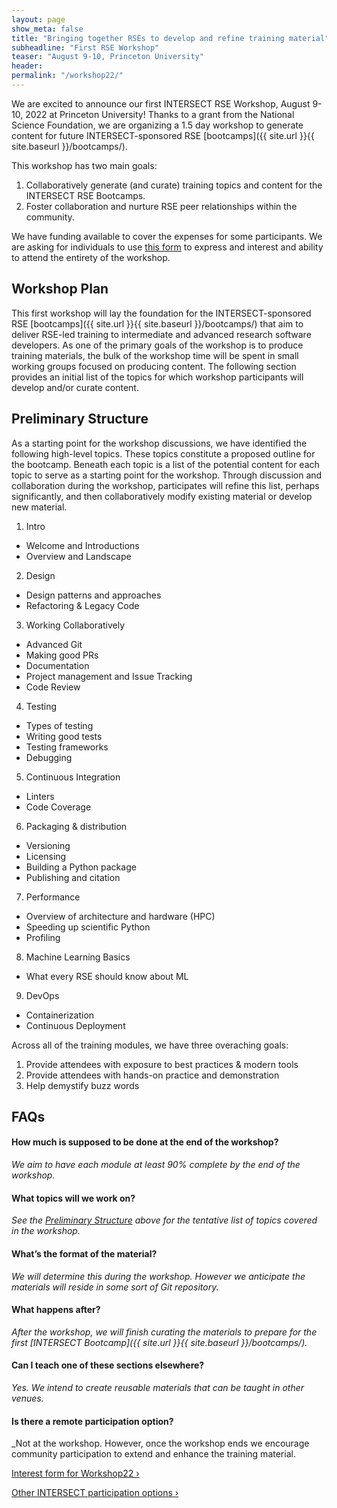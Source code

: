 ```yaml
---
layout: page
show_meta: false
title: "Bringing together RSEs to develop and refine training material"
subheadline: "First RSE Workshop"
teaser: "August 9-10, Princeton University"
header:
permalink: "/workshop22/"
---
```


We are excited to announce our first INTERSECT RSE Workshop, August 9-10, 2022 at Princeton University!
Thanks to a grant from the National Science Foundation, we are organizing a 1.5 day workshop to generate content for future INTERSECT-sponsored RSE [bootcamps]({{ site.url }}{{ site.baseurl }}/bootcamps/).

This workshop has two main goals:
1. Collaboratively generate (and curate) training topics and content for the INTERSECT RSE Bootcamps.
1. Foster collaboration and nurture RSE peer relationships within the community.

We have funding available to cover the expenses for some participants. We are asking for individuals to use [this form](https://docs.google.com/forms/d/e/1FAIpQLSeZi1aRn18_ocQ6vGpAj7WfJytlOp8JB0J81TgrWPdf5Hedzw/viewform?usp=sf_link) to express and interest and ability to attend the entirety of the workshop.

## Workshop Plan
This first workshop will lay the foundation for the INTERSECT-sponsored RSE [bootcamps]({{ site.url }}{{ site.baseurl }}/bootcamps/) that aim to deliver RSE-led training to intermediate and advanced research software developers.
As one of the primary goals of the workshop is to produce training materials, the bulk of the workshop time will be spent in small working groups focused on producing content.
The following section provides an initial list of the topics for which workshop participants will develop and/or curate content.

## Preliminary Structure
As a starting point for the workshop discussions, we have identified the following high-level topics.
These topics constitute a proposed outline for the bootcamp.
Beneath each topic is a list of the potential content for each topic to serve as a starting point for the workshop.
Through discussion and collaboration during the workshop, participates will refine this list, perhaps significantly, and then collaboratively modify existing material or develop new material.

1. Intro
 * Welcome and Introductions
 * Overview and Landscape
2. Design
 * Design patterns and approaches
 * Refactoring & Legacy Code
3. Working Collaboratively
 * Advanced Git
 * Making good PRs
 * Documentation
 * Project management and Issue Tracking
 * Code Review
4. Testing
 * Types of testing
 * Writing good tests
 * Testing frameworks
 * Debugging
5. Continuous Integration
 * Linters
 * Code Coverage
6. Packaging & distribution
 * Versioning
 * Licensing
 * Building a Python package
 * Publishing and citation
7. Performance
 * Overview of architecture and hardware (HPC)
 * Speeding up scientific Python
 * Profiling
8. Machine Learning Basics
 * What every RSE should know about ML
9. DevOps
 * Containerization
 * Continuous Deployment

Across all of the training modules, we have three overaching goals:
1. Provide attendees with exposure to best practices & modern tools
1. Provide attendees with hands-on practice and demonstration
1. Help demystify buzz words

## FAQs
#### How much is supposed to be done at the end of the workshop?
_We aim to have each module at least 90% complete by the end of the workshop._

#### What topics will we work on?  
_See the [Preliminary Structure](#preliminary-structure) above for the tentative list of topics covered in the workshop._

#### What’s the format of the material?
_We will determine this during the workshop. However we anticipate the materials will reside in some sort of Git repository._

#### What happens after?
_After the workshop, we will finish curating the materials to prepare for the first [INTERSECT Bootcamp]({{ site.url }}{{ site.baseurl }}/bootcamps/)._

#### Can I teach one of these sections elsewhere?
_Yes. We intend to create reusable materials that can be taught in other venues._
#### Is there a remote participation option?
_Not at the workshop. However, once the workshop ends we encourage community participation to extend and enhance the training material.
 <div class="row t60 b60">
     <div class="small-12 text-left columns">
         <a class="button large radius alert" href="https://docs.google.com/forms/d/e/1FAIpQLSeZi1aRn18_ocQ6vGpAj7WfJytlOp8JB0J81TgrWPdf5Hedzw/viewform?usp=sf_link" target="_blank">Interest form for Workshop22 ›</a>
     </div><!-- /.small-12.columns -->
 </div><!-- /.row -->



<a class="radius button small" href="{{ site.url }}{{ site.baseurl }}/participate/">Other INTERSECT participation options ›</a>
